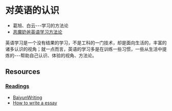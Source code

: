 # 对英语的认识
* 葛旭、白云---学习的方法论
* [恶魔奶爸英语学习方法论](https://www.bilibili.com/video/BV1M4411u75G)

英语学习是一个没有结果的学习，不是工科的一门技术，却是面向生活的，丰富的诸多认识的视角；就一点而言，英语的学习多是在训练一些习惯，一些从生活中提炼的---帮助自己认识、体验的视角、方法论。


## Resources

### [Readings](./daily_habit/daily_job.md#readings)
* [BaiyunWriting](./A_brief_history/BaiYundeke.md)
* [How to write a essay](https://writingcenter.unc.edu/tips-and-tools/essay-exams/)